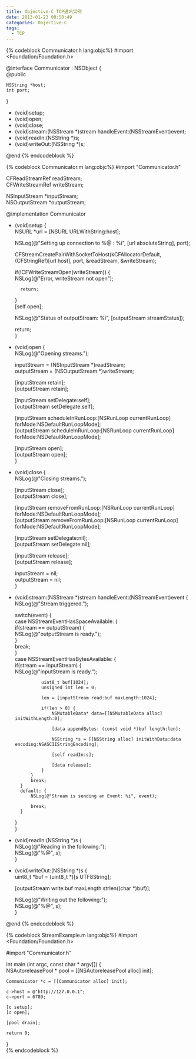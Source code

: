 ```yaml
---
title: Objective-C TCP通讯实例
date: 2013-01-23 00:50:49
categories: Objective-C
tags:
  - TCP
---
```


{% codeblock Communicator.h lang:objc%}
#import <Foundation/Foundation.h>  
   
@interface Communicator : NSObject <NSStreamDelegate> {  
    @public  
      
    NSString *host;  
    int port;  
}  
   
- (void)setup;  
- (void)open;  
- (void)close;  
- (void)stream:(NSStream *)stream handleEvent:(NSStreamEvent)event;  
- (void)readIn:(NSString *)s;  
- (void)writeOut:(NSString *)s;  
   
@end
{% endcodeblock %} 

{% codeblock Communicator.m lang:objc%}
#import "Communicator.h"  
   
CFReadStreamRef readStream;  
CFWriteStreamRef writeStream;  
   
NSInputStream *inputStream;  
NSOutputStream *outputStream;  
   
@implementation Communicator  
   
- (void)setup {  
    NSURL *url = [NSURL URLWithString:host];  
      
    NSLog(@"Setting up connection to %@ : %i", [url absoluteString], port);  
      
    CFStreamCreatePairWithSocketToHost(kCFAllocatorDefault, (CFStringRef)[url host], port, &readStream, &writeStream);  
      
    if(!CFWriteStreamOpen(writeStream)) {  
        NSLog(@"Error, writeStream not open");  
          
        return;  
    }  
    [self open];   
      
    NSLog(@"Status of outputStream: %i", [outputStream streamStatus]);  
      
    return;  
}  
   
- (void)open {  
    NSLog(@"Opening streams.");  
      
    inputStream = (NSInputStream *)readStream;  
    outputStream = (NSOutputStream *)writeStream;  
      
    [inputStream retain];  
    [outputStream retain];  
      
    [inputStream setDelegate:self];  
    [outputStream setDelegate:self];  
      
    [inputStream scheduleInRunLoop:[NSRunLoop currentRunLoop] forMode:NSDefaultRunLoopMode];  
    [outputStream scheduleInRunLoop:[NSRunLoop currentRunLoop] forMode:NSDefaultRunLoopMode];  
      
    [inputStream open];  
    [outputStream open];  
}  
   
- (void)close {  
    NSLog(@"Closing streams.");  
      
    [inputStream close];  
    [outputStream close];  
      
    [inputStream removeFromRunLoop:[NSRunLoop currentRunLoop] forMode:NSDefaultRunLoopMode];  
    [outputStream removeFromRunLoop:[NSRunLoop currentRunLoop] forMode:NSDefaultRunLoopMode];  
      
    [inputStream setDelegate:nil];  
    [outputStream setDelegate:nil];  
      
    [inputStream release];  
    [outputStream release];  
      
    inputStream = nil;  
    outputStream = nil;  
}  
   
- (void)stream:(NSStream *)stream handleEvent:(NSStreamEvent)event {  
    NSLog(@"Stream triggered.");  
      
    switch(event) {  
        case NSStreamEventHasSpaceAvailable: {  
            if(stream == outputStream) {  
                NSLog(@"outputStream is ready.");   
            }  
            break;  
        }  
        case NSStreamEventHasBytesAvailable: {  
            if(stream == inputStream) {  
                NSLog(@"inputStream is ready.");   
                  
                uint8_t buf[1024];  
                unsigned int len = 0;  
                  
                len = [inputStream read:buf maxLength:1024];  
                  
                if(len > 0) {  
                    NSMutableData* data=[[NSMutableData alloc] initWithLength:0];  
                      
                    [data appendBytes: (const void *)buf length:len];  
                      
                    NSString *s = [[NSString alloc] initWithData:data encoding:NSASCIIStringEncoding];  
                      
                    [self readIn:s];  
                      
                    [data release];  
                }  
            }   
            break;  
        }  
        default: {  
            NSLog(@"Stream is sending an Event: %i", event);  
              
            break;  
        }  
    }  
}  
   
- (void)readIn:(NSString *)s {  
    NSLog(@"Reading in the following:");  
    NSLog(@"%@", s);  
}  
   
- (void)writeOut:(NSString *)s {  
    uint8_t *buf = (uint8_t *)[s UTF8String];  
      
    [outputStream write:buf maxLength:strlen((char *)buf)];  
      
    NSLog(@"Writing out the following:");  
    NSLog(@"%@", s);  
}  
   
@end 
{% endcodeblock %} 

{% codeblock StreamExample.m lang:objc%}
#import <Foundation/Foundation.h>  
   
#import "Communicator.h"  
   
int main (int argc, const char * argv[]) {  
    NSAutoreleasePool * pool = [[NSAutoreleasePool alloc] init];  
   
    Communicator *c = [[Communicator alloc] init];  
      
    c->host = @"http://127.0.0.1";  
    c->port = 6789;  
      
    [c setup];  
    [c open];  
      
    [pool drain];  
      
    return 0;  
}  
{% endcodeblock %} 